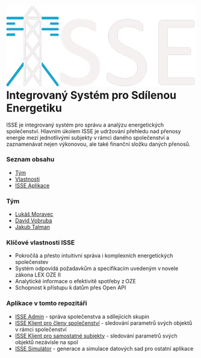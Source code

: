 # ![ISSElogo](https://github.com/BlodyxCZ/Hackathon2024/blob/main/Simulation/src/logo.png) <br /> Integrovaný Systém pro Sdílenou Energetiku

ISSE je integrovaný systém pro správu a analýzu energetických společenství. Hlavním úkolem ISSE je udržování přehledu nad přenosy energie mezi jednotlivými subjekty v rámci daného společenství a zaznamenávat nejen výkonovou, ale také finanční složku daných přenosů.

### Seznam obsahu
- [Tým](https://github.com/BlodyxCZ/Hackathon2024#t%C3%BDm)
- [Vlastnosti](https://github.com/BlodyxCZ/Hackathon2024#kl%C3%AD%C4%8Dov%C3%A9-vlastnosti-isse)
- [ISSE Aplikace](https://github.com/BlodyxCZ/Hackathon2024#aplikace-v-tomto-repozit%C3%A1%C5%99i)

### Tým
- [Lukáš Moravec](https://github.com/Lukasl32)
- [David Vobruba](https://github.com/DavidCZ2051)
- [Jakub Talman](https://github.com/BlodyxCZ)

### Klíčové vlastnosti ISSE
- Pokročilá a přesto intuitivní správa i komplexních energetických společenstev
- Systém odpovídá požadavkům a specifikacím uvedeným v novele zákona LEX OZE II
- Analytické informace o efektivitě spotřeby z OZE
- Schopnost k přístupu k datům přes Open API 


### Aplikace v tomto repozitáři
- [ISSE Admin](https://github.com/BlodyxCZ/Hackathon2024/tree/main/client/app_admin/build/windows/x64/runner/Release) - správa společenstva a sdílejících skupin
- [ISSE Klient pro členy společenství](https://github.com/BlodyxCZ/Hackathon2024/tree/main/client/app_client_community/build/windows/x64/runner/Release) - sledování parametrů svých objektů v rámci společenství
- [ISSE Klient pro samostatné subjekty](https://github.com/BlodyxCZ/Hackathon2024/tree/main/client/app_client_independent/build/windows/x64/runner/Release) - sledování parametrů svých objektů nezávisle na spol
- [ISSE Simulátor](https://github.com/BlodyxCZ/Hackathon2024/tree/main/Simulation) - generace a simulace datových sad pro ostatní aplikace

